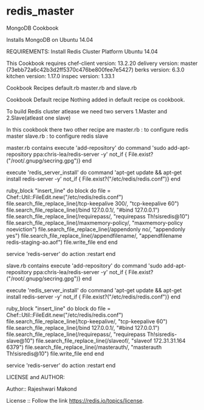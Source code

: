 # redis_master
MongoDB Cookbook

Installs MongoDB on Ubuntu 14.04


REQUIREMENTS:
Install Redis Cluster
Platform
Ubuntu 14.04

This Cookbook requires
chef-client version: 13.2.20
delivery version: master (73ebb72a6c42b3d2ff5370c476be800fee7e5427)
berks version: 6.3.0
kitchen version: 1.17.0
inspec version: 1.33.1
	

Cookbook Recipes
default.rb
master.rb  and
slave.rb

Cookbook Default recipe 
Nothing added in default recipe os cookbook.

To build Redis cluster atlease we need two servers
1.Master and 2.Slave(atleast one slave)

In this cookbook there two other recipe are
master.rb : to configure redis master
slave.rb  : to configure redis slave

master.rb contains 
execute 'add-repository' do
  command 'sudo add-apt-repository ppa:chris-lea/redis-server -y'
  not_if { File.exist?("/root/.gnupg/secring.gpg")}
end

execute 'redis_server_install' do
  command 'apt-get update && apt-get install redis-server -y'
  not_if { File.exist?("/etc/redis/redis.conf")}
end

ruby_block "insert_line" do
  block do
    file = Chef::Util::FileEdit.new("/etc/redis/redis.conf")
    file.search_file_replace_line(/tcp-keepalive 300/, "tcp-keepalive 60")
    file.search_file_replace_line(/bind 127.0.0.1/, "#bind 127.0.0.1")
    file.search_file_replace_line(/requirepass/, "requirepass Th!sisredis@10")
    file.search_file_replace_line(/maxmemory-policy/, "maxmemory-policy noeviction")
    file.search_file_replace_line(/appendonly no/, "appendonly yes")
    file.search_file_replace_line(/appendfilename/, "appendfilename redis-staging-ao.aof")
    file.write_file
  end
end

service 'redis-server' do
  action :restart
end
 
slave.rb contains
execute 'add-repository' do
  command 'sudo add-apt-repository ppa:chris-lea/redis-server -y'
  not_if { File.exist?("/root/.gnupg/secring.gpg")}
end

execute 'redis_server_install' do
  command 'apt-get update && apt-get install redis-server -y'
  not_if { File.exist?("/etc/redis/redis.conf")}
end

ruby_block "insert_line" do
  block do
    file = Chef::Util::FileEdit.new("/etc/redis/redis.conf")
    file.search_file_replace_line(/tcp-keepalive/, "tcp-keepalive 60")
    file.search_file_replace_line(/bind 127.0.0.1/, "#bind 127.0.0.1")
    file.search_file_replace_line(/requirepass/, "requirepass Th!sisredis-slave@10")
    file.search_file_replace_line(/slaveof/, "slaveof 172.31.31.164 6379")
    file.search_file_replace_line(/masterauth/, "masterauth Th!sisredis@10")
    file.write_file
  end
end

service 'redis-server' do
  action :restart
end



LICENSE and AUTHOR:

Author:: Rajeshwari Makond

License :: Follow the link https://redis.io/topics/license.

